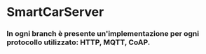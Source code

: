 # SmartCarServer
### In ogni branch è presente un'implementazione per ogni protocollo utilizzato: HTTP, MQTT, CoAP.

